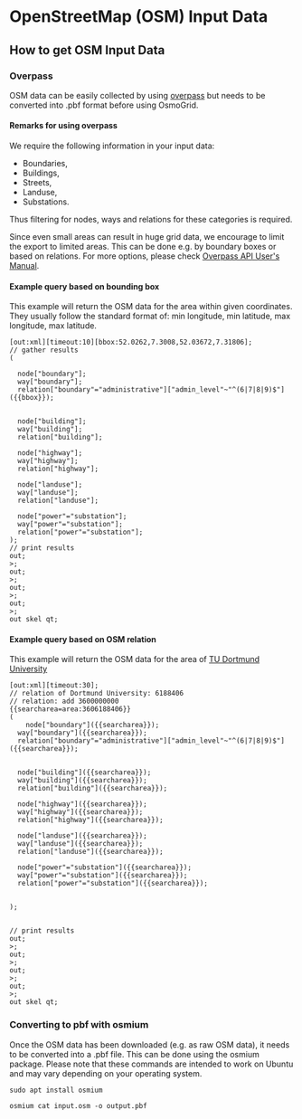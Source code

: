 # OpenStreetMap (OSM) Input Data

## How to get OSM Input Data
### Overpass
OSM data can be easily collected by using [overpass](https://overpass-turbo.eu/) but needs to be converted into .pbf format before using OsmoGrid.

#### Remarks for using overpass
We require the following information in your input data:
  - Boundaries,
  - Buildings,
  - Streets,
  - Landuse,
  - Substations.

Thus filtering for nodes, ways and relations for these categories is required.

Since even small areas can result in huge grid data, we encourage to limit the export to limited areas. This can be done e.g. by boundary boxes or based on relations. For more options, please check [Overpass API User's Manual](https://dev.overpass-api.de/overpass-doc/en/).

#### Example query based on bounding box 

This example will return the OSM data for the area within given coordinates. They usually follow the standard format of: min longitude, min latitude, max longitude, max latitude. 

```
[out:xml][timeout:10][bbox:52.0262,7.3008,52.03672,7.31806];
// gather results
(

  node["boundary"];
  way["boundary"];  
  relation["boundary"="administrative"]["admin_level"~"^(6|7|8|9)$"]({{bbox}});


  node["building"];
  way["building"];
  relation["building"];

  node["highway"];
  way["highway"];
  relation["highway"];

  node["landuse"];
  way["landuse"];
  relation["landuse"];

  node["power"="substation"];
  way["power"="substation"];
  relation["power"="substation"];
);
// print results
out;
>;
out;
>;
out;
>;
out;
>;
out skel qt;

```

#### Example query based on OSM relation

This example will return the OSM data for the area of [TU Dortmund University](https://www.tu-dortmund.de/)

```
[out:xml][timeout:30];
// relation of Dortmund University: 6188406
// relation: add 3600000000
{{searcharea=area:3606188406}}
(  
    node["boundary"]({{searcharea}}); 
  way["boundary"]({{searcharea}}); 
  relation["boundary"="administrative"]["admin_level"~"^(6|7|8|9)$"]({{searcharea}});


  node["building"]({{searcharea}}); 
  way["building"]({{searcharea}}); 
  relation["building"]({{searcharea}}); 

  node["highway"]({{searcharea}}); 
  way["highway"]({{searcharea}}); 
  relation["highway"]({{searcharea}}); 

  node["landuse"]({{searcharea}}); 
  way["landuse"]({{searcharea}}); 
  relation["landuse"]({{searcharea}}); 

  node["power"="substation"]({{searcharea}}); 
  way["power"="substation"]({{searcharea}}); 
  relation["power"="substation"]({{searcharea}}); 
  
  
);
  

// print results
out;
>;
out;
>;
out;
>;
out;
>;
out skel qt;
```


### Converting to pbf with osmium

Once the OSM data has been downloaded (e.g. as raw OSM data), it needs to be converted into a .pbf file. This can be done using the osmium package. Please note that these commands are intended to work on Ubuntu and may vary depending on your operating system.

```
sudo apt install osmium
```


```
osmium cat input.osm -o output.pbf
```
